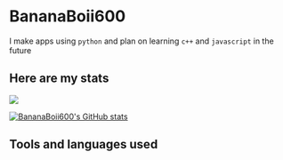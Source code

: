 # BananaBoii600

I make apps using `python` and plan on learning `c++` and `javascript` in the future

## Here are my stats

![](https://komarev.com/ghpvc/?username=BananaBoii600)

[![BananaBoii600's GitHub stats](https://github-readme-stats.vercel.app/api?username=BananaBoii600)](https://github.com/BananaBoii600)

## Tools and languages used


